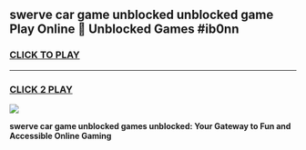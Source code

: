 
## swerve car game unblocked unblocked game Play Online 👋 Unblocked Games #ib0nn
<h3>
<a href="https://premium.freeplayer.one?title=swerve_car_game_unblocked&ref=21F">CLICK TO PLAY</a></h3>
<hr>

<h3>
<a href="https://premium.freeplayer.one?title=swerve_car_game_unblocked&ref=21F">CLICK 2 PLAY</a>
  
</h3>

<a href="https://premium.freeplayer.one?title=swerve_car_game_unblocked&ref=21F/"><img src="https://clearcache.store/games.png"></a>


**swerve car game unblocked games unblocked: Your Gateway to Fun and Accessible Online Gaming**
